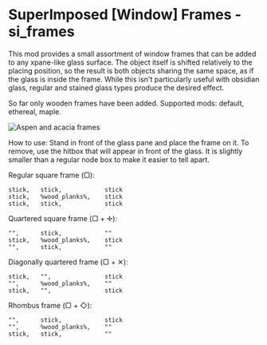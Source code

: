 # SuperImposed [Window] Frames - si_frames

This mod provides a small assortment of window frames that can be added to any xpane-like
glass surface. The object itself is shifted relatively to the placing position, so the result
is both objects sharing the same space, as if the glass is inside the frame. While this isn't
particularly useful with obsidian glass, regular and stained glass types produce the desired
effect.

So far only wooden frames have been added. Supported mods: default, ethereal, maple.

![Aspen and acacia frames](https://github.com/h-v-smacker/si_frames/blob/master/screenshot.jpg)

How to use:
Stand in front of the glass pane and place the frame on it. To remove, use the hitbox
that will appear in front of the glass. It is slightly smaller than a regular node box to
make it easier to tell apart.

Regular square frame (▢):

```
stick,   stick,            stick
stick,   %wood_planks%,    stick
stick,   stick,            stick
```

Quartered square frame (▢ + ✛):

```
"",      stick,            ""
stick,   %wood_planks%,    stick
"",      stick,            ""
```

Diagonally quartered frame (▢ + ✕):

```
stick,   "",               stick
"",      %wood_planks%,    ""
stick,   "",               stick
```

Rhombus frame (▢ + ◇):

```
"",      stick,            stick
"",      %wood_planks%,    ""
stick,   stick,            ""
```